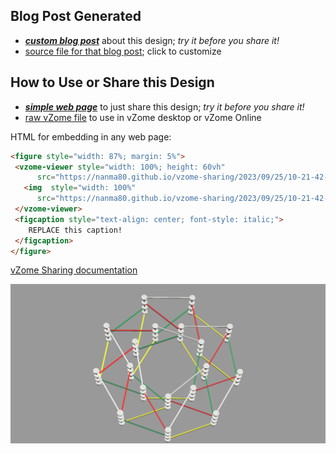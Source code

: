 
## Blog Post Generated

 - [***custom blog post***](<https://nanma80.github.io/vzome-sharing/2023/09/25/nonagon1-10-21-42.html>) about this design; *try it before you share it!*
 - [source file for that blog post](<https://github.com/nanma80/vzome-sharing/edit/main/_posts/2023-09-25-nonagon1-10-21-42.md>); click to customize
 


## How to Use or Share this Design

 - [***simple web page***](<https://nanma80.github.io/vzome-sharing/2023/09/25/10-21-42-nonagon1/>) to just share this design; *try it before you share it!*
 - [raw vZome file](<https://raw.githubusercontent.com/nanma80/vzome-sharing/main/2023/09/25/10-21-42-nonagon1/nonagon1.vZome>) to use in vZome desktop or vZome Online
 
 HTML for embedding in any web page:
 ```html
<figure style="width: 87%; margin: 5%">
  <vzome-viewer style="width: 100%; height: 60vh"
       src="https://nanma80.github.io/vzome-sharing/2023/09/25/10-21-42-nonagon1/nonagon1.vZome" >
    <img  style="width: 100%"
       src="https://nanma80.github.io/vzome-sharing/2023/09/25/10-21-42-nonagon1/nonagon1.png" >
  </vzome-viewer>
  <figcaption style="text-align: center; font-style: italic;">
     REPLACE this caption!
  </figcaption>
</figure>
 ```

[vZome Sharing documentation](https://vzome.github.io/vzome/sharing.html#how-it-works)

![Image](<nonagon1.png>)

